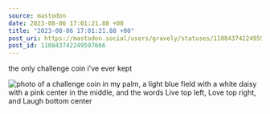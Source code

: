 ```yaml
---
source: mastodon
date: 2023-08-06 17:01:21.88 +00
title: "2023-08-06 17:01:21.88 +00"
post_uri: https://mastodon.social/users/gravely/statuses/110843742249597666
post_id: 110843742249597666
---
```

the only challenge coin i've ever kept


![photo of a challenge coin in my palm, a light blue field with a white daisy with a pink center in the middle, and the words Live top left, Love top right, and Laugh bottom center](/images/110843741888882920.jpeg)

